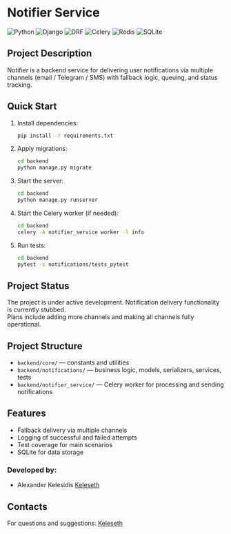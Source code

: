 # Notifier Service

![Python](https://img.shields.io/badge/python-3670A0?style=for-the-badge&logo=python&logoColor=ffdd54)
![Django](https://img.shields.io/badge/django-092E20?style=for-the-badge&logo=django&logoColor=white)
![DRF](https://img.shields.io/badge/djangorestframework-E74C3C?style=for-the-badge&logo=django&logoColor=white)
![Celery](https://img.shields.io/badge/celery-37814A?style=for-the-badge&logo=celery&logoColor=white)
![Redis](https://img.shields.io/badge/redis-DC382D?style=for-the-badge&logo=redis&logoColor=white)
![SQLite](https://img.shields.io/badge/sqlite-003B57?style=for-the-badge&logo=sqlite&logoColor=white)

## Project Description

Notifier is a backend service for delivering user notifications via multiple channels (email / Telegram / SMS) with fallback logic, queuing, and status tracking.

## Quick Start

1. Install dependencies:
    ```bash
    pip install -r requirements.txt
    ```

2. Apply migrations:
    ```bash
    cd backend
    python manage.py migrate
    ```

3. Start the server:
    ```bash
    cd backend
    python manage.py runserver
    ```

4. Start the Celery worker (if needed):
    ```bash
    cd backend
    celery -A notifier_service worker -l info
    ```

5. Run tests:
    ```bash
    cd backend
    pytest -s notifications/tests_pytest
    ```

## Project Status
The project is under active development. Notification delivery functionality is currently stubbed.  
Plans include adding more channels and making all channels fully operational.

## Project Structure

- `backend/core/` — constants and utilities
- `backend/notifications/` — business logic, models, serializers, services, tests
- `backend/notifier_service/` — Celery worker for processing and sending notifications

## Features

- Fallback delivery via multiple channels
- Logging of successful and failed attempts
- Test coverage for main scenarios
- SQLite for data storage

### Developed by:

- Alexander Kelesidis [Keleseth](https://github.com/Keleseth)

## Contacts

For questions and suggestions: [Keleseth](https://github.com/Keleseth)